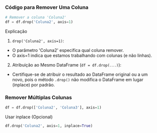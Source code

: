 ### Código para Remover Uma Coluna

```python
# Remover a coluna 'Coluna2'
df = df.drop('Coluna2', axis=1)
```
Explicação
1. `drop('Coluna2', axis=1)`:
- O parâmetro 'Coluna2' especifica qual coluna remover.
- O axis=1 indica que estamos trabalhando com colunas (e não linhas).

2. Atribuição ao Mesmo DataFrame (`df = df.drop(...)`):
- Certifique-se de atribuir o resultado ao DataFrame original ou a um novo, pois o método `.drop()` não modifica o DataFrame em lugar (inplace) por padrão.

### Remover Múltiplas Colunas
```python
df = df.drop(['Coluna2', 'Coluna3'], axis=1)
```
Usar inplace (Opcional)
```python
df.drop('Coluna2', axis=1, inplace=True)
```
### 
```python


```

### 
```python


```

### 
```python


```

### 
```python


```
